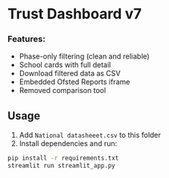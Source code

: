 # Trust Dashboard v7

### Features:
- Phase-only filtering (clean and reliable)
- School cards with full detail
- Download filtered data as CSV
- Embedded Ofsted Reports iframe
- Removed comparison tool

## Usage
1. Add `National datasheeet.csv` to this folder
2. Install dependencies and run:
```bash
pip install -r requirements.txt
streamlit run streamlit_app.py
```